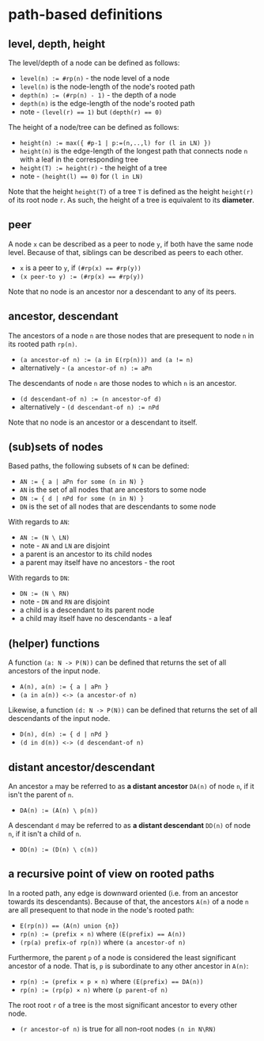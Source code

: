 
<!-- ======================================================================= -->
# path-based definitions

<!-- ======================================================================= -->
## level, depth, height

The level/depth of a node can be defined as follows:

* `level(n) := #rp(n)` - the node level of a node
* `level(n)` is the node-length of the node's rooted path
* `depth(n) := (#rp(n) - 1)` - the depth of a node
* `depth(n)` is the edge-length of the node's rooted path
* note - `(level(r) == 1)` but `(depth(r) == 0)`

The height of a node/tree can be defined as follows:

* `height(n) := max({ #p-1 | p:=(n,..,l) for (l in LN) })`
* `height(n)` is the edge-length of the longest path that
  connects node `n` with a leaf in the corresponding tree
* `height(T) := height(r)` - the height of a tree
* note - `(height(l) == 0)` for `(l in LN)`

Note that the height `height(T)` of a tree `T` is defined as the height
`height(r)` of its root node `r`. As such, the height of a tree is equivalent
to its **diameter**.

<!-- ======================================================================= -->
## peer

A node `x` can be described as a peer to node `y`, if both have the same node
level. Because of that, siblings can be described as peers to each other.

* `x` is a peer to `y`, if `(#rp(x) == #rp(y))`
* `(x peer-to y) := (#rp(x) == #rp(y))`

Note that no node is an ancestor nor a descendant to any of its peers.

<!-- ======================================================================= -->
## ancestor, descendant

The ancestors of a node `n` are those nodes that are presequent to node `n`
in its rooted path `rp(n)`.

* `(a ancestor-of n) := (a in E(rp(n))) and (a != n)`
* alternatively - `(a ancestor-of n) := aPn`

The descendants of node `n` are those nodes to which `n` is an ancestor.

* `(d descendant-of n) := (n ancestor-of d)`
* alternatively - `(d descendant-of n) := nPd`

Note that no node is an ancestor or a descendant to itself.

<!-- ======================================================================= -->
## (sub)sets of nodes

Based paths, the following subsets of `N` can be defined:

* `AN := { a | aPn for some (n in N) }`
* `AN` is the set of all nodes that are ancestors to some node
* `DN := { d | nPd for some (n in N) }`
* `DN` is the set of all nodes that are descendants to some node

With regards to `AN`:

* `AN := (N \ LN)`
* note - `AN` and `LN` are disjoint
* a parent is an ancestor to its child nodes
* a parent may itself have no ancestors - the root

With regards to `DN`:

* `DN := (N \ RN)`
* note - `DN` and `RN` are disjoint
* a child is a descendant to its parent node
* a child may itself have no descendants - a leaf

<!-- ======================================================================= -->
## (helper) functions

A function `(a: N -> P(N))` can be defined
that returns the set of all ancestors of the input node.

* `A(n), a(n) := { a | aPn }`
* `(a in a(n)) <-> (a ancestor-of n)`

Likewise, a function `(d: N -> P(N))` can be defined
that returns the set of all descendants of the input node.

* `D(n), d(n) := { d | nPd }`
* `(d in d(n)) <-> (d descendant-of n)`

<!-- ======================================================================= -->
## distant ancestor/descendant

An ancestor `a` may be referred to as **a distant ancestor** `DA(n)`
of node `n`, if it isn't the parent of `n`.

* `DA(n) := (A(n) \ p(n))`

A descendant `d` may be referred to as **a distant descendant** `DD(n)`
of node `n`, if it isn't a child of `n`.

* `DD(n) := (D(n) \ c(n))`

<!-- ======================================================================= -->
## a recursive point of view on rooted paths

In a rooted path, any edge is downward oriented (i.e. from an ancestor
towards its descendants). Because of that, the ancestors `A(n)` of a
node `n` are all presequent to that node in the node's rooted path:

* `E(rp(n)) == (A(n) union {n})`
* `rp(n) := (prefix × n)` where `(E(prefix) == A(n))`
* `(rp(a) prefix-of rp(n))` where `(a ancestor-of n)`

Furthermore, the parent `p` of a node is considered the least significant
ancestor of a node. That is, `p` is subordinate to any other ancestor in `A(n)`:

* `rp(n) := (prefix × p × n)` where `(E(prefix) == DA(n))`
* `rp(n) := (rp(p) × n)` where `(p parent-of n)`

The root root `r` of a tree is the most significant ancestor to every other node.

* `(r ancestor-of n)` is true for all non-root nodes `(n in N\RN)`
